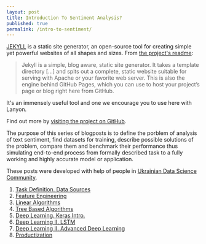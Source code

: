 ```yaml
---
layout: post
title: Introduction To Sentiment Analysis?
published: true
permalink: /intro-to-sentiment/
---
```


[JEKYLL](http://jekyllrb.com) is a static site generator, an open-source tool for creating simple yet powerful websites of all shapes and sizes. From [the project's readme](https://github.com/mojombo/jekyll/blob/master/README.markdown):

  > Jekyll is a simple, blog aware, static site generator. It takes a template directory [...] and spits out a complete, static website suitable for serving with Apache or your favorite web server. This is also the engine behind GitHub Pages, which you can use to host your project’s page or blog right here from GitHub.

It's an immensely useful tool and one we encourage you to use here with Lanyon.

Find out more by [visiting the project on GitHub](https://github.com/mojombo/jekyll).

The purpose of this series of blogposts is to define the porblem of analysis of text sentiment, find datasets for training, describe possible solutions of the problem, compare them and benchmark their performance thus simulating end-to-end process from formally described task to a fully working and highly accurate model or application.

These posts were developed with help of people in [Ukrainian Data Science Community](https://www.facebook.com/groups/1081438678569043/). 

1. [Task Definition. Data Sources]()
2. [Feature Engineering]()
3. [Linear Algorithms]()
4. [Tree Based Algorithms]()
5. [Deep Learning. Keras Intro.]()
6. [Deep Learning II. LSTM]()
7. [Deep Learning II. Advanced Deep Learning]()
8. [Productization]()

